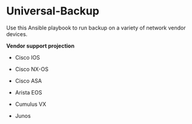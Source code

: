 # Universal-Backup

Use this Ansible playbook to run backup on a variety of network vendor devices.

**Vendor support projection**

- Cisco IOS
 
- Cisco NX-OS

- Cisco ASA

- Arista EOS

- Cumulus VX

- Junos
